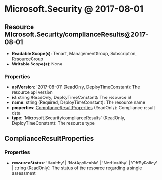 # Microsoft.Security @ 2017-08-01

## Resource Microsoft.Security/complianceResults@2017-08-01
* **Readable Scope(s)**: Tenant, ManagementGroup, Subscription, ResourceGroup
* **Writable Scope(s)**: None
### Properties
* **apiVersion**: '2017-08-01' (ReadOnly, DeployTimeConstant): The resource api version
* **id**: string (ReadOnly, DeployTimeConstant): The resource id
* **name**: string (Required, DeployTimeConstant): The resource name
* **properties**: [ComplianceResultProperties](#complianceresultproperties) (ReadOnly): Compliance result data
* **type**: 'Microsoft.Security/complianceResults' (ReadOnly, DeployTimeConstant): The resource type

## ComplianceResultProperties
### Properties
* **resourceStatus**: 'Healthy' | 'NotApplicable' | 'NotHealthy' | 'OffByPolicy' | string (ReadOnly): The status of the resource regarding a single assessment

